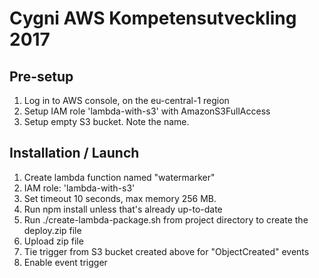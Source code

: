 # Cygni AWS Kompetensutveckling 2017

## Pre-setup

1. Log in to AWS console, on the eu-central-1 region
1. Setup IAM role 'lambda-with-s3' with AmazonS3FullAccess
1. Setup empty S3 bucket. Note the name.

## Installation / Launch

1. Create lambda function named "watermarker"
1. IAM role: 'lambda-with-s3'
1. Set timeout 10 seconds, max memory 256 MB.
1. Run npm install unless that's already up-to-date
1. Run ./create-lambda-package.sh from project directory to create the deploy.zip file
1. Upload zip file
1. Tie trigger from S3 bucket created above for "ObjectCreated" events
1. Enable event trigger
